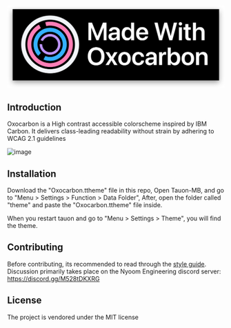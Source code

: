 <img src="https://github.com/nyoom-engineering/nyoom-engineering/blob/main/out/made-with-3840x1330-shadow.png?raw=true"> 

## Introduction

Oxocarbon is a High contrast accessible colorscheme inspired by IBM Carbon. It delivers class-leading readability without strain by adhering to WCAG 2.1 guidelines

<img width="1277" height="710" alt="image" src="https://github.com/user-attachments/assets/43dbc74c-159a-4143-9b8b-51af67abc4b0" />

## Installation

Download the "Oxocarbon.ttheme" file in this repo,
Open Tauon-MB, and go to "Menu > Settings > Function > Data Folder",
After, open the folder called "theme" and paste the "Oxocarbon.ttheme" file inside.

When you restart tauon and go to "Menu > Settings > Theme", you will find the theme.

## Contributing

Before contributing, its recommended to read through the [style guide](https://github.com/nyoom-engineering/oxocarbon/blob/main/docs/style-guide.md). Discussion primarily takes place on the Nyoom Engineering discord server: https://discord.gg/M528tDKXRG

## License

The project is vendored under the MIT license

